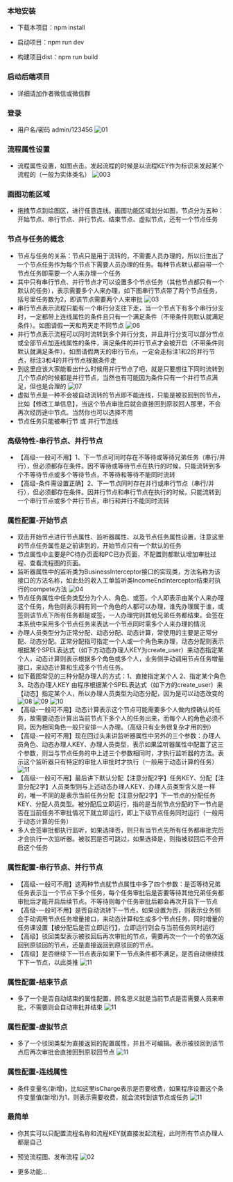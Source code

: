 ### 本地安装

* 下载本项目：npm install

* 启动项目：npm run dev

* 构建项目dist：npm run build

### 启动后端项目

- 详细请加作者微信或微信群

### 登录
- 用户名/密码 admin/123456
  ![01](/detail/001.png)

### 流程属性设置
- 流程属性设置，如图点击。发起流程的时候是以流程KEY作为标识来发起某个流程的（一般为实体类名）
  ![003](/chart/003.png)

### 画图功能区域
- 拖拽节点到绘图区，进行任意连线。画图功能区域划分如图，节点分为五种：开始节点、串行节点、并行节点、结束节点、虚拟节点，还有一个节点任务

### 节点与任务的概念
- 节点与任务的关系：节点只是用于流转的，不需要人员办理的，所以衍生出了一个节点任务作为每个节点下需要人员办理的任务。每种节点默认都自带一个节点任务即需要一个人来办理一个任务
- 其中只有串行节点、并行节点才可以设置多个节点任务（其他节点都只有一个默认的任务），表示需要多个人来办理，如下图串行节点带了两个节点任务，括号里任务数为2，即该节点需要两个人来审批
  ![03](/chart/03.png)
- 串行节点表示流程只能有一个串行分支往下走，当一个节点下有多个串行分支时，一定都带上连线属性的条件且只有一个满足条件（不带条件则默认就满足条件）。如图请假一天和两天走不同节点
  ![06](/chart/06.png)
- 并行节点表示流程可以同时流转到多个并行分支，并且并行分支可以部分节点或全部节点加连线属性的条件，满足条件的并行节点才会被开启（不带条件则默认就满足条件）。如图请假两天的串行节点，一定会走标注1和2的并行节点，标注3和4的并行节点根据条件走
- 到这里应该大家能看出什么时候用并行节点了吧，就是只要想往下同时流转到几个节点的时候都是并行节点，当然也有可能因为条件只有一个并行节点满足，但也是合理的
  ![07](/chart/07.png)
- 虚拟节点是一种不会被自动流转的节点即不能连线，只能是被驳回到的节点，比如【修改工单信息】，当这个节点审批后就会直接回到原驳回人那里，不会再次经历途中节点。当然你也可以选择不用
- 节点任务只能被串行节 或 并行节连线

### 高级特性-串行节点、并行节点
- 【高级-一般可不用】1、下一节点可同时存在不等待或等待兄弟任务（串行/并行），但必须都存在条件。因不等待或等待节点在执行的时候，只能流转到多个不等待节点或多个等待节点，不等待和等待不能同时流转
- 【高级-条件需设置正确】2、下一节点同时存在并行或串行节点（串行/并行），但必须都存在条件。因并行节点和串行节点在执行的时候，只能流转到一个串行节点或多个并行节点，串行和并行不能同时流转

### 属性配置-开始节点
- 双击开始节点进行节点属性、监听器属性、以及节点任务属性设置，注意这里的节点任务属性是之前讲到的，开始节点只有一个默认的任务
- 节点属性中主要是PC待办页面和PC已办页面，不配置则都默认增加审批过程、查看流程图的页面。
- 监听器属性中的监听类为BusinessInterceptor接口的实现类，方法名称为该接口的方法名称，如此处的收入工单监听类IncomeEndInterceptor结束时执行的compete方法
  ![04](/chart/04.png)
- 节点任务属性中任务类型分为个人、角色、或签。个人即表示由某个人来办理这个任务，角色则表示拥有同一个角色的人都可以办理，谁先办理属于谁，或签则该节点下所有任务都是或签，一人办理完则其他兄弟任务都结束。会签在本系统中采用多个节点任务来表达一个节点同时需多个人来办理的情况
- 办理人员类型分为正常分配、动态分配、动态计算，常使用的主要是正常分配、动态分配。正常分配指可指定一个人或一个角色来办理，动态分配则表示根据某个SPEL表达式（如下方动态办理人KEY为create_user）来动态指定某个人，动态计算则表示根据多个角色或多个人，业务侧手动调用节点任务增量接口，来动态计算和生成多个节点任务。
- 如下截图常见的三种分配办理人的方式：1、直接指定某个人 2、指定某个角色 3、动态办理人KEY 由程序根据某个SPEL表达式（如下方的create_user）来【动态】指定某个人，所以办理人员类型为动态分配，因为是可以动态改变的
  ![08](/chart/08.png)
  ![09](/chart/09.png)
  ![10](/chart/10.png)
- 【高级-一般可不用】动态计算表示这个节点可能需要多个人做内控确认的任务，故需要动态计算出当前节点下多个人的任务出来，而每个人的角色必须不同，因为相同角色一般只安排一人办理。（高级只有业务很复杂才用的到）
- 【高级-一般可不用】现在回过头来讲监听器属性中另外的三个参数：办理人员角色、动态办理人KEY、办理人员类型，表示如果监听器属性中配置了这三个参数，则当与节点任务的中上述三个参数相同时，才执行监听器的方法。表示这个监听器只有特定的审批人审批时才执行（一般用于动态计算的任务）
  ![11](/chart/11.png)
- 【高级-一般可不用】最后讲下默认分配【注意分配2字】任务KEY、分配【注意分配2字】人员类型则与上述动态办理人KEY、办理人员类型含义是一样的，唯一不同的是表示当前任务分配【注意分配2字】下一节点的分配任务KEY、分配人员类型。被分配后立即运行，指的是当前节点分配的下一节点是否在当前任务不审批情况下就立即运行，即上下级节点任务同时运行（一般用于动态计算的任务）
- 多人会签审批都执行监听，如果选择否，则只有当节点先所有任务都审批完后才会执行一次监听器。被驳回是否可跳过，如果选择是，则指被驳回后不会开启这个任务
### 属性配置-串行节点、并行节点
- 【高级-一般可不用】这两种节点就节点属性中多了四个参数：是否等待兄弟任务表示当一个节点下多个任务，每个任务审批后是否要等待其他兄弟任务都审批后才能开启后续节点。不等待则每个任务审批后都会再次开启下一节点
- 【高级-一般可不用】是否自动流转下一节点，如果设置为否，则表示业务侧会手动调用节点任务增量接口，来动态计算和生成多个节点任务，同时增量的任务课设置【被分配后是否立即运行】，立即运行则会与当前任务同时运行
- 【高级】驳回类型表示被驳回后再次审批的节点，需要再次一个一个的依次返回到原驳回的节点，还是直接返回到原驳回的节点。
- 【高级】是否继续下一节点表示如果下一节点条件都不满足，是否自动继续找下下一节点，以此类推
  ![11](/chart/12.png)
### 属性配置-结束节点
- 多了一个是否自动结束的属性配置，顾名思义就是当前节点是否需要人员来审批，不需要则会自动审批并结束
  ![11](/chart/13.png)
### 属性配置-虚拟节点
- 多了一个驳回类型为直接返回的配置属性，并且不可编辑。表示被驳回到该节点后再次审批会直接回到原驳回节点
  ![11](/chart/14.png)
### 属性配置-连线属性
- 条件变量名(新增)，比如这里isCharge表示是否要收费，如果程序设置这个条件变量值(新增)为1，则表示需要收费，就会流转到该节点或任务
  ![11](/chart/15.png)
### 最简单
- 你其实可以只配置流程名称和流程KEY就直接发起流程，此时所有节点办理人都是自己

- 预览流程图、发布流程
  ![02](/detail/02.png)
- 更多功能...

